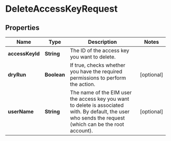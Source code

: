 

# DeleteAccessKeyRequest


## Properties

| Name | Type | Description | Notes |
|------------ | ------------- | ------------- | -------------|
|**accessKeyId** | **String** | The ID of the access key you want to delete. |  |
|**dryRun** | **Boolean** | If true, checks whether you have the required permissions to perform the action. |  [optional] |
|**userName** | **String** | The name of the EIM user the access key you want to delete is associated with. By default, the user who sends the request (which can be the root account). |  [optional] |



